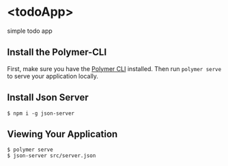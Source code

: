 # \<todoApp\>

simple todo app

## Install the Polymer-CLI

First, make sure you have the [Polymer CLI](https://www.npmjs.com/package/polymer-cli) installed. Then run `polymer serve` to serve your application locally.

## Install Json Server

```
$ npm i -g json-server
```

## Viewing Your Application

```
$ polymer serve
$ json-server src/server.json
```
